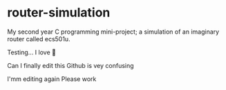 # router-simulation
My second year C programming mini-project; a simulation of an imaginary router called ecs501u.

Testing... I love :pizza:

Can I finally edit this
Github is vey confusing

I'mm editing again
Please work
